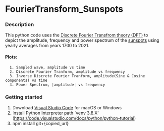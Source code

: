 # FourierTransform_Sunspots

### Description
This python code uses the [Discrete Fourier Transfrom theory (DFT)](https://en.wikipedia.org/wiki/Discrete_Fourier_transform) to depict the amplitude,
frequency and power spectrum of the [sunspots](https://www.swpc.noaa.gov/phenomena/sunspotssolar-cycle) using yearly averages from years 1700 to 2021.
####  Plots:
      1. Sampled wave, amplitude vs time 
      2. Discrete Fourier Tranform, amplitude vs frequency
      3. Inverse Discrete Fourier Tranform, amplitude(Sine & Cosine components) vs time
      4. Power Spectrum, |amplitude| vs frequency
### Getting started
  1. Download [Visual Studio Code](https://code.visualstudio.com/download) for macOS or Windows 
  2. Install Python Interpreter path 'venv 3.8.X' (https://code.visualstudio.com/docs/python/python-tutorial)
  3. npm install git+{copied_url} 
